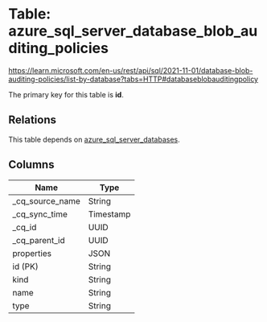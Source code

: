 # Table: azure_sql_server_database_blob_auditing_policies

https://learn.microsoft.com/en-us/rest/api/sql/2021-11-01/database-blob-auditing-policies/list-by-database?tabs=HTTP#databaseblobauditingpolicy

The primary key for this table is **id**.

## Relations

This table depends on [azure_sql_server_databases](azure_sql_server_databases.md).

## Columns

| Name          | Type          |
| ------------- | ------------- |
|_cq_source_name|String|
|_cq_sync_time|Timestamp|
|_cq_id|UUID|
|_cq_parent_id|UUID|
|properties|JSON|
|id (PK)|String|
|kind|String|
|name|String|
|type|String|